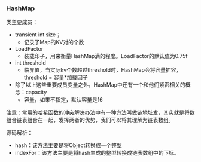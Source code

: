 ### HashMap

类主要成员：

- transient int size；
  - 记录了Map的KV对的个数
- LoadFactor
  - 装载印子，用来衡量HashMap满的程度。LoadFactor的默认值为0.75f
- int  threshold
  - 临界值，当实际kv个数超过threshold时，HashMap会将容量扩容，threshold = 容量*加载因子
- 除了以上这些重要成员变量之外，HashMap中还有一个和他们紧密相关的概念：capacity
  - 容量，如果不指定，默认容量是16

注意：常用的哈希函数的冲突解决办法中有一种方法叫做链地址发，其实就是将数组合链表组合在一起，发挥两者的优势，我们可以将其理解为链表数组。

源码解析：

- hash：该方法主要是将Object转换成一个整型
- indexFor：该方法主要是将hash生成的整型转换成链表数组中的下标。



